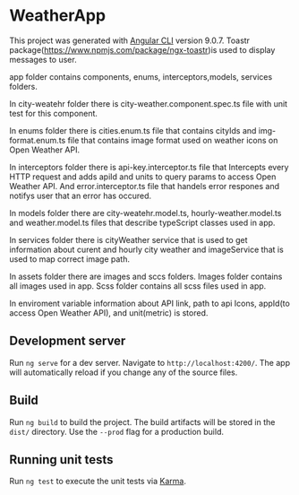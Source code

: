 # WeatherApp

This project was generated with [Angular CLI](https://github.com/angular/angular-cli) version 9.0.7.
Toastr package(https://www.npmjs.com/package/ngx-toastr)is used to display messages to user.

app folder contains components, enums, interceptors,models, services folders.

In city-weatehr folder there is city-weather.component.spec.ts file with unit test for this component.

In enums folder there is cities.enum.ts file that contains cityIds and img-format.enum.ts file that contains image format used on weather icons on Open Weather API.

In interceptors folder there is api-key.interceptor.ts file that Intercepts every HTTP request and adds apiId and units to query params to access Open Weather API. And error.interceptor.ts file that handels error respones and notifys user that an error has occured.

In models folder there are city-weatehr.model.ts, hourly-weather.model.ts and weather.model.ts files that describe typeScript classes used in app.

In services folder there is cityWeather service that is used to get information about curent and hourly city weather and imageService that is used to map correct image path.

In assets folder there are images and sccs folders. Images folder contains all images used in app. Scss folder contains all scss files used in app.

In enviroment variable information about API link, path to api Icons, appId(to access Open Weather API), and unit(metric) is stored.

## Development server

Run `ng serve` for a dev server. Navigate to `http://localhost:4200/`. The app will automatically reload if you change any of the source files.

## Build

Run `ng build` to build the project. The build artifacts will be stored in the `dist/` directory. Use the `--prod` flag for a production build.

## Running unit tests

Run `ng test` to execute the unit tests via [Karma](https://karma-runner.github.io).
